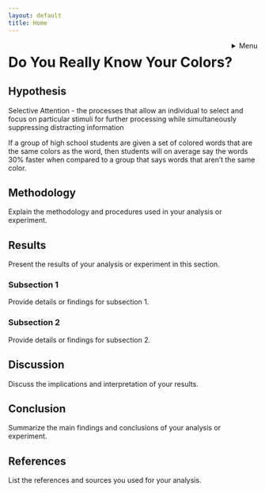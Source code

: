 ```yaml
---
layout: default
title: Home
---
```

<div style="position: relative;">
  <div style="position: absolute; top: 0; right: 0;">
    <details>
      <summary>Menu</summary>
      
      - [Home](index.md)
      - [About](about.md)
      - [Sources](sources.rmd)
    </details>
  </div>
</div>

# Do You Really Know Your Colors?

## Hypothesis

Selective Attention - the processes that allow an individual to select and focus on particular stimuli for further processing while simultaneously suppressing distracting information

If a group of high school students are given a set of colored words that are the same colors as the word, then students will on average say the words 30% faster when compared to a group that says words that aren’t the same color.

## Methodology

Explain the methodology and procedures used in your analysis or experiment.

## Results

Present the results of your analysis or experiment in this section.

### Subsection 1

Provide details or findings for subsection 1.

### Subsection 2

Provide details or findings for subsection 2.

## Discussion

Discuss the implications and interpretation of your results.

## Conclusion

Summarize the main findings and conclusions of your analysis or experiment.

## References

List the references and sources you used for your analysis.
